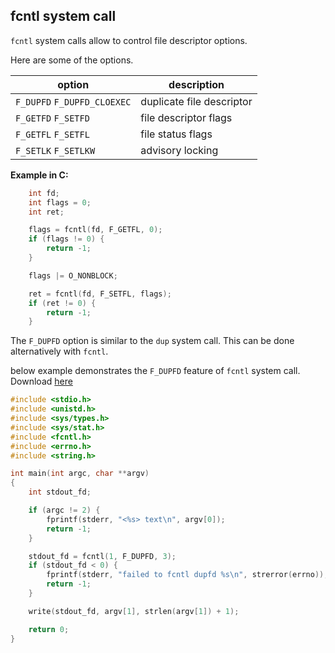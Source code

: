## fcntl system call

`fcntl` system calls allow to control file descriptor options.

Here are some of the options.

| option | description |
|--------|-------------|
| `F_DUPFD` `F_DUPFD_CLOEXEC` | duplicate file descriptor |
| `F_GETFD` `F_SETFD` | file descriptor flags |
| `F_GETFL` `F_SETFL` | file status flags |
| `F_SETLK` `F_SETLKW` | advisory locking |
 

**Example in C:**

```c
    int fd;
    int flags = 0;
    int ret;

    flags = fcntl(fd, F_GETFL, 0);
    if (flags != 0) {
        return -1;
    }

    flags |= O_NONBLOCK;

    ret = fcntl(fd, F_SETFL, flags);
    if (ret != 0) {
        return -1;
    }
```

The `F_DUPFD` option is similar to the `dup` system call. This can be done alternatively with `fcntl`.

below example demonstrates the `F_DUPFD` feature of `fcntl` system call. Download [here](https://github.com/DevNaga/gists/blob/master/fcntl.c)

```c
#include <stdio.h>
#include <unistd.h>
#include <sys/types.h>
#include <sys/stat.h>
#include <fcntl.h>
#include <errno.h>
#include <string.h>

int main(int argc, char **argv)
{
    int stdout_fd;

    if (argc != 2) {
        fprintf(stderr, "<%s> text\n", argv[0]);
        return -1;
    }

    stdout_fd = fcntl(1, F_DUPFD, 3);
    if (stdout_fd < 0) {
        fprintf(stderr, "failed to fcntl dupfd %s\n", strerror(errno));
        return -1;
    }

    write(stdout_fd, argv[1], strlen(argv[1]) + 1);

    return 0;
}

```
